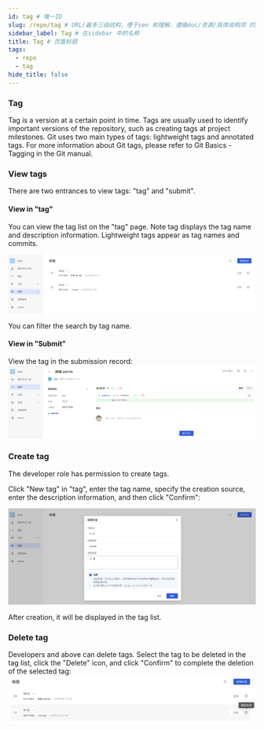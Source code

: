 ```yaml
---
id: tag # 唯一ID
slug: /repo/tag # URL(最多三级结构，便于seo 和理解，遵循doc/资源/具体说明项 的原则)
sidebar_label: Tag # 在sidebar 中的名称
title: Tag # 页面标题
tags:
  - repo
  - tag
hide_title: false
---
```


### Tag

Tag is a version at a certain point in time. Tags are usually used to identify important versions of the repository, such as creating tags at project milestones.
Git uses two main types of tags: lightweight tags and annotated tags. For more information about Git tags, please refer to Git Basics - Tagging in the Git manual.

### View tags

There are two entrances to view tags: "tag" and "submit".

#### View in "tag"

You can view the tag list on the "tag" page.
Note tag displays the tag name and description information.
Lightweight tags appear as tag names and commits.

![](./img/23.jpg)

You can filter the search by tag name.

#### View in "Submit"

View the tag in the submission record:
![](./img/22.jpg)

### Create tag

The developer role has permission to create tags.

Click "New tag" in "tag", enter the tag name, specify the creation source, enter the description information, and then click "Confirm":

![](./img/21.jpg)

After creation, it will be displayed in the tag list.

### Delete tag

Developers and above can delete tags.
Select the tag to be deleted in the tag list, click the "Delete" icon, and click "Confirm" to complete the deletion of the selected tag:
![](./img/24.jpg)
